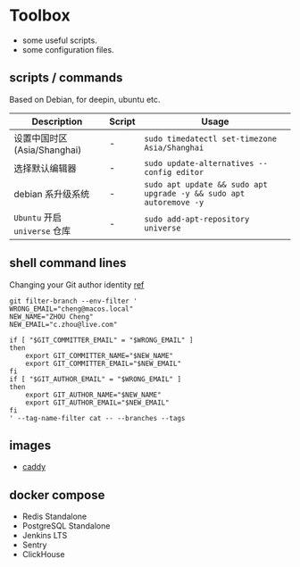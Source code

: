 Toolbox
===

* some useful scripts.
* some configuration files.

scripts / commands
---

Based on Debian, for deepin, ubuntu etc.

| Description                       | Script                                                                               | Usage                                                                                                                                                                                               |
|-----------------------------------|--------------------------------------------------------------------------------------|-----------------------------------------------------------------------------------------------------------------------------------------------------------------------------------------------------|
| 设置中国时区(Asia/Shanghai)             | -                                                                                    | `sudo timedatectl set-timezone Asia/Shanghai`                                                                                                                                                       |
| 选择默认编辑器                           | -                                                                                    | `sudo update-alternatives --config editor`                                                                                                                                                          |
| debian 系升级系统                      | -                                                                                    | `sudo apt update && sudo apt upgrade -y && sudo apt autoremove -y`                                                                                                                                  |
| `Ubuntu` 开启 `universe` 仓库         | -                                                                                    | `sudo add-apt-repository universe`                                                                                                                                                                  |

shell command lines
---

Changing your Git author identity [ref](https://www.git-tower.com/learn/git/faq/change-author-name-email)

```shell
git filter-branch --env-filter '
WRONG_EMAIL="cheng@macos.local"
NEW_NAME="ZHOU Cheng"
NEW_EMAIL="c.zhou@live.com"

if [ "$GIT_COMMITTER_EMAIL" = "$WRONG_EMAIL" ]
then
    export GIT_COMMITTER_NAME="$NEW_NAME"
    export GIT_COMMITTER_EMAIL="$NEW_EMAIL"
fi
if [ "$GIT_AUTHOR_EMAIL" = "$WRONG_EMAIL" ]
then
    export GIT_AUTHOR_NAME="$NEW_NAME"
    export GIT_AUTHOR_EMAIL="$NEW_EMAIL"
fi
' --tag-name-filter cat -- --branches --tags
```

images
---

* [caddy](https://hub.docker.com/_/caddy)

docker compose
---

* Redis Standalone
* PostgreSQL Standalone
* Jenkins LTS
* Sentry
* ClickHouse
